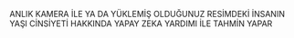 ANLIK KAMERA İLE YA DA YÜKLEMİŞ OLDUĞUNUZ RESİMDEKİ İNSANIN YAŞI CİNSİYETİ HAKKINDA YAPAY ZEKA YARDIMI İLE TAHMİN YAPAR
